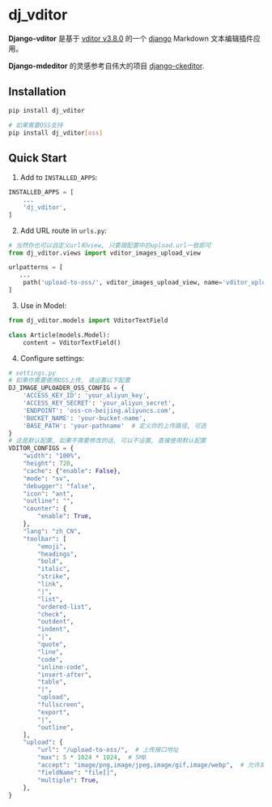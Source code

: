 # dj_vditor

**Django-vditor** 是基于 [vditor v3.8.0](https://github.com/Vanessa219/vditor) 的一个 [django](djangoproject.com) Markdown 文本编辑插件应用。

**Django-mdeditor** 的灵感参考自伟大的项目 [django-ckeditor](https://github.com/django-ckeditor/django-ckeditor).

## Installation

```bash
pip install dj_vditor

# 如果需要OSS支持
pip install dj_vditor[oss]
```

## Quick Start

1. Add to `INSTALLED_APPS`:

```python
INSTALLED_APPS = [
    ...
    'dj_vditor',
]
```

2. Add URL route in `urls.py`:

```python
# 当然你也可以自定义url和view, 只要跟配置中的upload.url一致即可
from dj_vditor.views import vditor_images_upload_view

urlpatterns = [
   ...
    path('upload-to-oss/', vditor_images_upload_view, name='vditor_upload'),
]
```

3. Use in Model:

```python
from dj_vditor.models import VditorTextField

class Article(models.Model):
    content = VditorTextField()
```

4. Configure settings:

```python
# settings.py
# 如果你需要使用OSS上传, 请设置以下配置
DJ_IMAGE_UPLOADER_OSS_CONFIG = {
    'ACCESS_KEY_ID': 'your_aliyun_key',
    'ACCESS_KEY_SECRET': 'your_aliyun_secret',
    'ENDPOINT': 'oss-cn-beijing.aliyuncs.com',
    'BUCKET_NAME': 'your-bucket-name',
    'BASE_PATH': 'your-pathname'  # 定义你的上传路径, 可选
}
# 这是默认配置, 如果不需要修改的话, 可以不设置, 直接使用默认配置
VDITOR_CONFIGS = {
    "width": "100%",
    "height": 720,
    "cache": {"enable": False},
    "mode": "sv",
    "debugger": "false",
    "icon": "ant",
    "outline": "",
    "counter": {
        "enable": True,
    },
    "lang": "zh_CN",
    "toolbar": [
        "emoji",
        "headings",
        "bold",
        "italic",
        "strike",
        "link",
        "|",
        "list",
        "ordered-list",
        "check",
        "outdent",
        "indent",
        "|",
        "quote",
        "line",
        "code",
        "inline-code",
        "insert-after",
        "table",
        "|",
        "upload",
        "fullscreen",
        "export",
        "|",
        "outline",
    ],
    "upload": {
        "url": "/upload-to-oss/",  # 上传接口地址
        "max": 5 * 1024 * 1024,  # 5MB
        "accept": "image/png,image/jpeg,image/gif,image/webp",  # 允许类型
        "fieldName": "file[]",
        "multiple": True,
    },
}
```
